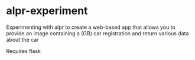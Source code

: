 # alpr-experiment
Experimenting with alpr to create a web-based app that allows you to provide an image containing a (GB) car registration and return various data about the car

Requires flask
